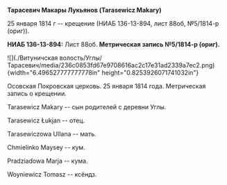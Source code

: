 **Тарасевич Макары Лукьянов (Tarasewicz Makary)**

25 января 1814 г -- крещение (НИАБ 136-13-894, лист 88об, №5/1814-р
(ориг)).

**НИАБ 136-13-894:** Лист 88об. **Метрическая запись №5/1814-р (ориг).**

![](./Витуничская волость/Углы/Тарасевич/media/236c0853fd67e9708616ac2c17e31ad2339a7ec2.png){width="6.496527777777778in"
height="0.8253926071741032in"}

Осовская Покровская церковь. 25 января 1814 года. Метрическая запись о
крещении.

Tarasewicz Makary -- сын родителей с деревни Углы.

Tarasewicz Łukjan -- отец.

Tarasewiczowa Ullana -- мать.

Chmielinko Maysey -- кум.

Pradziadowa Marja -- кума.

Woyniewicz Tomasz -- ксёндз.
